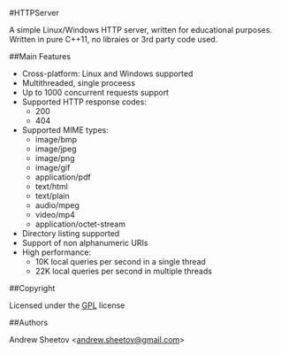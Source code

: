 #HTTPServer

A simple Linux/Windows HTTP server, written for educational purposes.
Written in pure C++11, no libraies or 3rd party code used.

##Main Features

* Cross-platform: Linux and Windows supported
* Multithreaded, single proceess
* Up to 1000 concurrent requests support
* Supported HTTP response codes:
    * 200
    * 404
* Supported MIME types:
    * image/bmp
    * image/jpeg
    * image/png
    * image/gif
    * application/pdf
    * text/html
    * text/plain
    * audio/mpeg
    * video/mp4
    * application/octet-stream
* Directory listing supported
* Support of non alphanumeric URIs
* High performance:
    * 10K local queries per second in a single thread
    * 22K local queries per second in multiple threads

##Copyright

Licensed under the [GPL](http://www.gnu.org/licenses/gpl.txt) license

##Authors

Andrew Sheetov <[andrew.sheetov@gmail.com](mailto:andrew.sheetov@gmail.com)>
